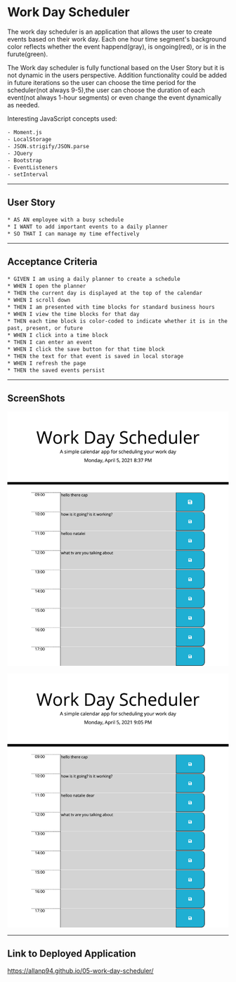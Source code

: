 # Work Day Scheduler

The work day scheduler is an application that allows the user to create events based on their work day. Each one hour time segment's background color reflects whether the event happend(gray), is ongoing(red), or is in the furute(green).

The Work day scheduler is fully functional based on the User Story but it is not dynamic in the users perspective. Addition functionality could be added in future iterations so the user can choose the time period for the scheduler(not always 9-5),the user can choose the duration of each event(not always 1-hour segments) or even change the event dynamically as needed.

Interesting JavaScript concepts used:

    - Moment.js
    - LocalStorage
    - JSON.strigify/JSON.parse
    - JQuery
    - Bootstrap
    - EventListeners
    - setInterval

---

## User Story

```
* AS AN employee with a busy schedule
* I WANT to add important events to a daily planner
* SO THAT I can manage my time effectively
```

---

## Acceptance Criteria

```
* GIVEN I am using a daily planner to create a schedule
* WHEN I open the planner
* THEN the current day is displayed at the top of the calendar
* WHEN I scroll down
* THEN I am presented with time blocks for standard business hours
* WHEN I view the time blocks for that day
* THEN each time block is color-coded to indicate whether it is in the past, present, or future
* WHEN I click into a time block
* THEN I can enter an event
* WHEN I click the save button for that time block
* THEN the text for that event is saved in local storage
* WHEN I refresh the page
* THEN the saved events persist
```

---

## ScreenShots

![Screenshot](./screenshot-1.png)

![Screenshot](./screenshot-2.png)

---

## Link to Deployed Application

https://allanp94.github.io/05-work-day-scheduler/
